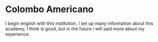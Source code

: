 # Colombo Americano

I begin english with this institution, I set up many information about this academy, I think is good, but in the future i will said more about my experience.

